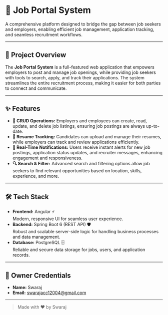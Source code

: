 # 🚀 Job Portal System

A comprehensive platform designed to bridge the gap between job seekers and employers, enabling efficient job management, application tracking, and seamless recruitment workflows.

---

## 📝 Project Overview

The **Job Portal System** is a full-featured web application that empowers employers to post and manage job openings, while providing job seekers with tools to search, apply, and track their applications. The system streamlines the entire recruitment process, making it easier for both parties to connect and communicate.

---

## ✨ Features

- **📝 CRUD Operations:** Employers and employees can create, read, update, and delete job listings, ensuring job postings are always up-to-date.
- **📄 Resume Tracking:** Candidates can upload and manage their resumes, while employers can track and review applications efficiently.
- **🔔 Real-Time Notifications:** Users receive instant alerts for new job postings, application status updates, and recruiter messages, enhancing engagement and responsiveness.
- **🔍 Search & Filter:** Advanced search and filtering options allow job seekers to find relevant opportunities based on location, skills, experience, and more.

---

## 🛠️ Tech Stack

- **Frontend:** Angular ⚡  
    Modern, responsive UI for seamless user experience.
- **Backend:** Spring Boot 6 (REST API) 🛡️  
    Robust and scalable server-side logic for handling business processes and data management.
- **Database:** PostgreSQL 🗄️  
    Reliable and secure data storage for jobs, users, and application records.

---

## 👤 Owner Credentials

- **Name:** Swaraj
- **Email:** swarajacc12004@gmail.com

---

> Made with ❤️ by Swaraj


